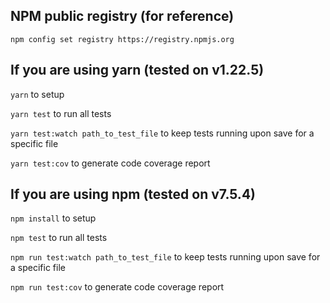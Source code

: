## NPM public registry (for reference)

`npm config set registry https://registry.npmjs.org`

## If you are using yarn (tested on v1.22.5)

`yarn` to setup

`yarn test` to run all tests

`yarn test:watch path_to_test_file` to keep tests running upon save for a specific file

`yarn test:cov` to generate code coverage report

## If you are using npm (tested on v7.5.4)

`npm install` to setup

`npm test` to run all tests

`npm run test:watch path_to_test_file` to keep tests running upon save for a specific file

`npm run test:cov` to generate code coverage report